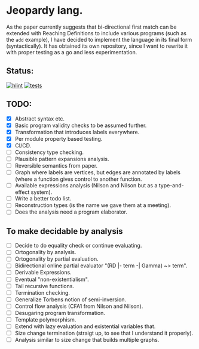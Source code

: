 # Jeopardy lang.

As the paper currently suggests that bi-directional first match can be extended with Reaching Definitions to include various programs (such as the `add` example), I have decided to implement the language in its final form (syntactically). It has obtained its own repository, since I want to rewrite it with proper testing as a go and less experimentation.

## Status:
[![hlint](https://github.com/jtkristensen/Jeopardy/actions/workflows/main-hlint.yaml/badge.svg)](https://github.com/jtkristensen/Jeopardy/actions/workflows/main-hlint.yaml)
[![tests](https://github.com/jtkristensen/Jeopardy/actions/workflows/main-test.yaml/badge.svg)](https://github.com/jtkristensen/Jeopardy/actions/workflows/main-test.yaml)

## TODO:
- [x] Abstract syntax etc.
- [x] Basic program validity checks to be assumed further.
- [x] Transformation that introduces labels everywhere.
- [x] Per module property based testing.
- [x] CI/CD.
- [ ] Consistency type checking.
- [ ] Plausible pattern expansions analysis.
- [ ] Reversible semantics from paper.
- [ ] Graph where labels are vertices, but edges are annotated by labels
      (where a function gives control to another function.
- [ ] Available expressions analysis (Nilson and Nilson but as a type-and-effect system).
- [ ] Write a better todo list.
- [ ] Reconstruction types (is the name we gave them at a meeting).
- [ ] Does the analysis need a program elaborator.

## To make decidable by analysis
- [ ] Decide to do equality check or continue evaluating.
- [ ] Ortogonality by analysis.
- [ ] Ortogonality by partial evaluation.
- [ ] Bidirectional online partial evaluator "(RD |- term -| Gamma) ~> term".
- [ ] Derivable Expressions.
- [ ] Eventual "non-existentialism".
- [ ] Tail recursive functions.
- [ ] Termination checking.
- [ ] Generalize Torbens notion of semi-inversion.
- [ ] Control flow analysis (CFA1 from Nilson and Nilson).
- [ ] Desugaring program transformation.
- [ ] Template polymorphism.
- [ ] Extend with lazy evaluation and existential variables that.
- [ ] Size change termination (straigt up, to see that I understand it properly).
- [ ] Analysis similar to size change that builds multiple graphs.
